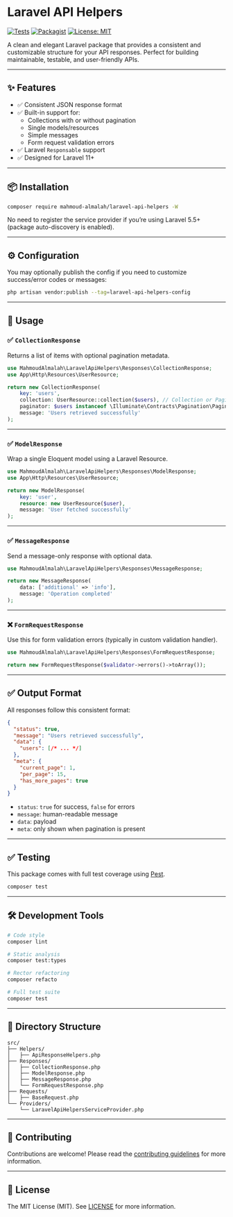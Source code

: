 # Laravel API Helpers

[![Tests](https://github.com/mahmoud-almalah/laravel-api-helpers/actions/workflows/test.yml/badge.svg)](https://github.com/mahmoud-almalah/laravel-api-helpers/actions)
[![Packagist](https://img.shields.io/packagist/v/mahmoud-almalah/laravel-api-helpers)](https://packagist.org/packages/mahmoud-almalah/laravel-api-helpers)
[![License: MIT](https://img.shields.io/badge/license-MIT-blue.svg)](LICENSE)

A clean and elegant Laravel package that provides a consistent and customizable structure for your API responses. Perfect for building maintainable, testable, and user-friendly APIs.

---

## ✨ Features

- ✅ Consistent JSON response format
- ✅ Built-in support for:
  - Collections with or without pagination
  - Single models/resources
  - Simple messages
  - Form request validation errors
- ✅ Laravel `Responsable` support
- ✅ Designed for Laravel 11+

---

## 📦 Installation

```bash
composer require mahmoud-almalah/laravel-api-helpers -W
```

No need to register the service provider if you’re using Laravel 5.5+ (package auto-discovery is enabled).

---

## ⚙️ Configuration

You may optionally publish the config if you need to customize success/error codes or messages:

```bash
php artisan vendor:publish --tag=laravel-api-helpers-config
```

---

## 🚀 Usage

### ✅ `CollectionResponse`

Returns a list of items with optional pagination metadata.

```php
use MahmoudAlmalah\LaravelApiHelpers\Responses\CollectionResponse;
use App\Http\Resources\UserResource;

return new CollectionResponse(
    key: 'users',
    collection: UserResource::collection($users), // Collection or Paginator
    paginator: $users instanceof \Illuminate\Contracts\Pagination\Paginator ? $users : null,
    message: 'Users retrieved successfully'
);
```

---

### ✅ `ModelResponse`

Wrap a single Eloquent model using a Laravel Resource.

```php
use MahmoudAlmalah\LaravelApiHelpers\Responses\ModelResponse;
use App\Http\Resources\UserResource;

return new ModelResponse(
    key: 'user',
    resource: new UserResource($user),
    message: 'User fetched successfully'
);
```

---

### ✅ `MessageResponse`

Send a message-only response with optional data.

```php
use MahmoudAlmalah\LaravelApiHelpers\Responses\MessageResponse;

return new MessageResponse(
    data: ['additional' => 'info'],
    message: 'Operation completed'
);
```

---

### ❌ `FormRequestResponse`

Use this for form validation errors (typically in custom validation handler).

```php
use MahmoudAlmalah\LaravelApiHelpers\Responses\FormRequestResponse;

return new FormRequestResponse($validator->errors()->toArray());
```

---

## ✅ Output Format

All responses follow this consistent format:

```json
{
  "status": true,
  "message": "Users retrieved successfully",
  "data": {
    "users": [/* ... */]
  },
  "meta": {
    "current_page": 1,
    "per_page": 15,
    "has_more_pages": true
  }
}
```

- `status`: `true` for success, `false` for errors
- `message`: human-readable message
- `data`: payload
- `meta`: only shown when pagination is present

---

## ✅ Testing

This package comes with full test coverage using [Pest](https://pestphp.com).

```bash
composer test
```

---

## 🛠 Development Tools

```bash
# Code style
composer lint

# Static analysis
composer test:types

# Rector refactoring
composer refacto

# Full test suite
composer test
```

---

## 📂 Directory Structure

```
src/
├── Helpers/
│   ├── ApiResponseHelpers.php
├── Responses/
│   ├── CollectionResponse.php
│   ├── ModelResponse.php
│   ├── MessageResponse.php
│   └── FormRequestResponse.php
├── Requests/
│   ├── BaseRequest.php
└── Providers/
    └── LaravelApiHelpersServiceProvider.php
```

---

## 🤝 Contributing

Contributions are welcome! Please read the [contributing guidelines](CONTRIBUTING.md) for more information.

---

## 📄 License

The MIT License (MIT). See [LICENSE](LICENSE.md) for more information.
```

